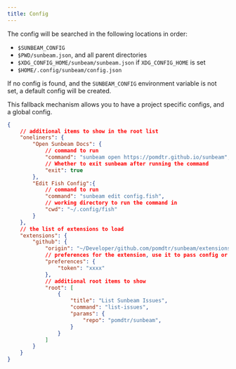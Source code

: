 ```yaml
---
title: Config
---
```


The config will be searched in the following locations in order:

- `$SUNBEAM_CONFIG`
- `$PWD/sunbeam.json`, and all parent directories
- `$XDG_CONFIG_HOME/sunbeam/sunbeam.json` if `XDG_CONFIG_HOME` is set
- `$HOME/.config/sunbeam/config.json`

If no config is found, and the `SUNBEAM_CONFIG` environment variable is not set, a default config will be created.

This fallback mechanism allows you to have a project specific configs, and a global config.

```json
{
    // additional items to show in the root list
    "oneliners": {
        "Open Sunbeam Docs": {
            // command to run
            "command": "sunbeam open https://pomdtr.github.io/sunbeam",
            // Whether to exit sunbeam after running the command
            "exit": true
        },
        "Edit Fish Config":{
            // command to run
            "command": "sunbeam edit config.fish",
            // working directory to run the command in
            "cwd": "~/.config/fish"
        }
    },
    // the list of extensions to load
    "extensions": {
        "github": {
            "origin": "~/Developer/github.com/pomdtr/sunbeam/extensions/github.sh",
            // preferences for the extension, use it to pass config or secrets
            "preferences": {
                "token": "xxxx"
            },
            // additional root items to show
            "root": [
                {
                    "title": "List Sunbeam Issues",
                    "command": "list-issues",
                    "params": {
                        "repo": "pomdtr/sunbeam",
                    }
                }
            ]
        }
    }
}
```
